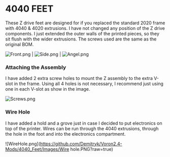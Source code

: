 # 4040 FEET #
These Z drive feet are designed for if you replaced the standard 2020 frame with 4040 & 4020 extrusions. I have not changed any position of the Z drive components. I just extended the outer walls of the printed pieces, so they sit flush with the wider extrusions. The screws used are the same as the original BOM.

![Front.png](https://github.com/Demitryk/Voron2.4-Mods/4040_Feet/Images/Front.PNG?raw=true) | ![Side.png](https://github.com/Demitryk/Voron2.4-Mods/4040_Feet/Images/Side.PNG?raw=true) | ![Angel.png](https://github.com/Demitryk/Voron2.4-Mods/4040_Feet/Images/Angle.PNG?raw=true)

### Attaching the Assembly ###
I have added 2 extra screw holes to mount the Z assembly to the extra V-slot in the frame. Using all 4 holes is not necessary, I recommend just using one in each V-slot as show in the image.

![Screws.png](https://github.com/Demitryk/Voron2.4-Mods/4040_Feet/Images/Screws.PNG?raw=true)

### Wire Hole ###
I have added a hold and a grove just in case I decided to put electronics on top of the printer. Wires can be run through the 4040 extrusions, through the hole in the foot and into the electronics compartment.

![WireHole.png](https://github.com/Demitryk/Voron2.4-Mods/4040_Feet/Images/Wire hole.PNG?raw=true)

